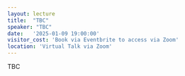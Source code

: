 ```yaml
---
layout: lecture
title:  "TBC"
speaker: "TBC"
date:   '2025-01-09 19:00:00'
visitor_cost: 'Book via Eventbrite to access via Zoom'
location: 'Virtual Talk via Zoom'
---
```

TBC